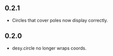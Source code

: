 ## 0.2.1

* Circles that cover poles now display correctly.

## 0.2.0

* desy.circle no longer wraps coords.
